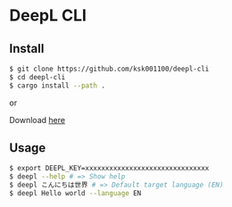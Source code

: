 # DeepL CLI

## Install

```bash
$ git clone https://github.com/ksk001100/deepl-cli
$ cd deepl-cli
$ cargo install --path .
```
or

Download [here](https://github.com/ksk001100/deepl-cli/releases)

## Usage

```bash
$ export DEEPL_KEY=xxxxxxxxxxxxxxxxxxxxxxxxxxxxxxx
$ deepl --help # => Show help
$ deepl こんにちは世界 # => Default target language (EN)
$ deepl Hello world --language EN
```